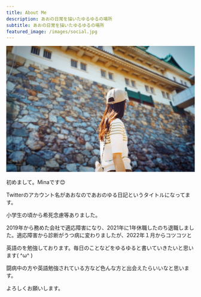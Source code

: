 ```yaml
---
title: About Me
description: あおの日常を描いたゆるゆるの場所
subtitle: あおの日常を描いたゆるゆるの場所
featured_image: /images/social.jpg
---
```


![](/images/about/profile.jpg)

初めまして。Minaです😊

Twitterのアカウント名があおなのであおのゆる日記というタイトルになってます。

小学生の頃から希死念慮等ありました。

2019年から務めた会社で適応障害になり、2021年に1年休職したのち退職しました。適応障害から診断がうつ病に変わりましたが、2022年１月からコツコツと

英語のを勉強しております。毎日のことなどをゆるゆると書いていきたいと思います( ^ω^ )

闘病中の方や英語勉強されている方など色んな方と出会えたらいいなと思います。

よろしくお願いします。

